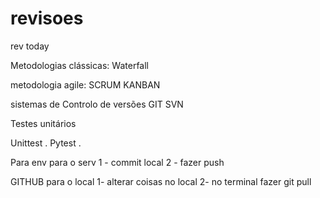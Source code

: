 # revisoes
rev today

Metodologias clássicas:
Waterfall

metodologia agile:
SCRUM
KANBAN

sistemas de Controlo de versões
GIT
SVN

Testes unitários

Unittest .
Pytest .

Para env para o serv
1 - commit local
2 - fazer push

GITHUB para o local
1- alterar coisas no local
2- no terminal fazer git pull